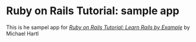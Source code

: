 # Ruby on Rails Tutorial: sample app

This is he sampel app for
[*Ruby on Rails Tutorial: Learn Rails by Example*](http://railstutorial.org)
by Michael Hartl